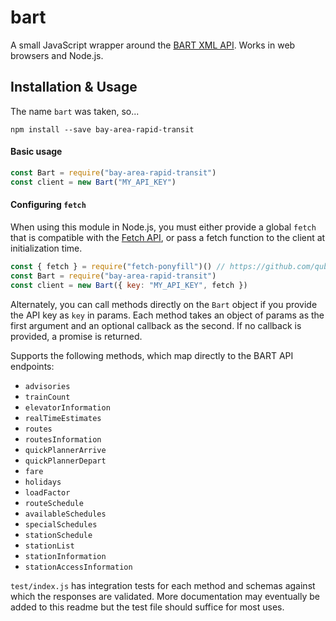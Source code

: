 # bart

A small JavaScript wrapper around the [BART XML API](http://api.bart.gov/docs/overview/index.aspx). Works in web browsers and Node.js.

## Installation & Usage

The name `bart` was taken, so...

`npm install --save bay-area-rapid-transit`

#### Basic usage
```js
const Bart = require("bay-area-rapid-transit")
const client = new Bart("MY_API_KEY")
```

#### Configuring `fetch`
When using this module in Node.js, you must either provide a global `fetch` that is compatible with the [Fetch API](https://developer.mozilla.org/en-US/docs/Web/API/Fetch_API), or pass a fetch function to the client at initialization time.

```js
const { fetch } = require("fetch-ponyfill")() // https://github.com/qubyte/fetch-ponyfill
const Bart = require("bay-area-rapid-transit")
const client = new Bart({ key: "MY_API_KEY", fetch })
```


Alternately, you can call methods directly on the `Bart` object if you provide the API key as `key` in params. Each method takes an object of params as the first argument and an optional callback as the second. If no callback is provided, a promise is returned.

Supports the following methods, which map directly to the BART API endpoints:

- `advisories`
- `trainCount`
- `elevatorInformation`
- `realTimeEstimates`
- `routes`
- `routesInformation`
- `quickPlannerArrive`
- `quickPlannerDepart`
- `fare`
- `holidays`
- `loadFactor`
- `routeSchedule`
- `availableSchedules`
- `specialSchedules`
- `stationSchedule`
- `stationList`
- `stationInformation`
- `stationAccessInformation`

`test/index.js` has integration tests for each method and schemas against which the responses are validated. More documentation may eventually be added to this readme but the test file should suffice for most uses.
